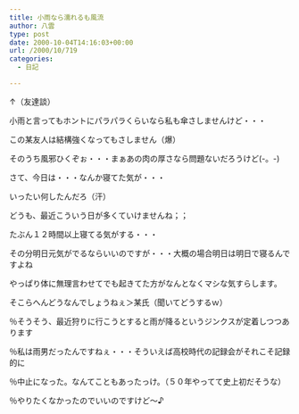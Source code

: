 ```yaml
---
title: 小雨なら濡れるも風流
author: 八雲
type: post
date: 2000-10-04T14:16:03+00:00
url: /2000/10/719
categories:
  - 日記

---
```

↑（友達談）
  
小雨と言ってもホントにパラパラくらいなら私も傘さしませんけど・・・
  
この某友人は結構強くなってもさしません（爆）
  
そのうち風邪ひくぞぉ・・・まぁあの肉の厚さなら問題ないだろうけど(-。-)
  
さて、今日は・・・なんか寝てた気が・・・
  
いったい何したんだろ（汗）
  
どうも、最近こういう日が多くていけませんね；；
  
たぶん１２時間以上寝てる気がする・・・
  
その分明日元気がでるならいいのですが・・・大概の場合明日は明日で寝るんですよね
  
やっぱり体に無理言わせてでも起きてた方がなんとなくマシな気すらします。
  
そこらへんどうなんでしょうねぇ＞某氏（聞いてどうするｗ）

％そうそう、最近狩りに行こうとすると雨が降るというジンクスが定着しつつあります
  
％私は雨男だったんですねぇ・・・そういえば高校時代の記録会がそれこそ記録的に
  
％中止になった。なんてこともあったっけ。（５０年やってて史上初だそうな）
  
％やりたくなかったのでいいのですけど～♪